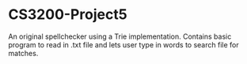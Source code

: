 # CS3200-Project5
An original spellchecker using a Trie implementation.
Contains basic program to read in .txt file and lets user type in words to search file for matches.
